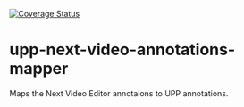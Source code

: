 [![Coverage Status](https://coveralls.io/repos/github/Financial-Times/upp-next-video-annotations-mapper/badge.svg?branch=master)](https://coveralls.io/github/Financial-Times/upp-next-video-annotations-mapper?branch=master)
# upp-next-video-annotations-mapper
Maps the Next Video Editor annotaions to UPP annotations.
